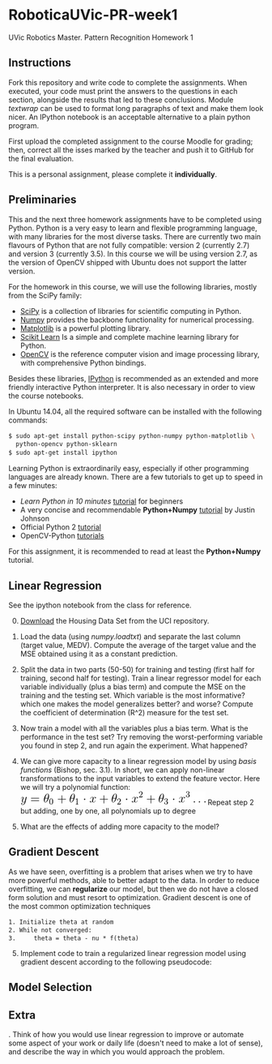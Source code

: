 # RoboticaUVic-PR-week1
UVic Robotics Master. Pattern Recognition Homework 1

## Instructions

Fork this repository and write code to complete the assignments. When
executed, your code must print the answers to the questions in each
section, alongside the results that led to these conclusions. Module
*textwrap* can be used to format long paragraphs of text and make them
look nicer. An IPython notebook is an acceptable alternative to a
plain python program.

First upload the completed assignment to the course Moodle for
grading; then, correct all the isses marked by the teacher and push it
to GitHub for the final evaluation.

This is a personal assignment, please complete it **individually**. 

## Preliminaries

This and the next three homework assignments have to be completed
using Python. Python is a very easy to learn and flexible programming
language, with many libraries for the most diverse tasks. There are
currently two main flavours of Python that are not fully compatible:
version 2 (currently 2.7) and version 3 (currently 3.5). In this
course we will be using version 2.7, as the version of OpenCV shipped
with Ubuntu does not support the latter version.

For the homework in this course, we will use the following libraries, mostly from the SciPy family:
- [SciPy](http://www.scipy.org/) is a collection of libraries for scientific computing in Python.
- [Numpy](http://www.numpy.org/) provides the backbone functionality for numerical processing.
- [Matplotlib](http://matplotlib.org/) is a powerful plotting library.
- [Scikit Learn](http://scikit-learn.org/stable/) Is a simple and complete machine learning library for Python.
- [OpenCV](http://opencv.org/) is the reference computer vision and image processing library, with comprehensive Python bindings.

Besides these libraries, [IPython](http://ipython.org/) is recommended as an extended and more friendly interactive Python interpreter. It is also necessary in order to view the course notebooks.

In Ubuntu 14.04, all the required software can be installed with the following commands:

```bash
$ sudo apt-get install python-scipy python-numpy python-matplotlib \
  python-opencv python-sklearn
$ sudo apt-get install ipython
```

Learning Python is extraordinarily easy, especially if other
programming languages are already known. There are a few tutorials to
get up to speed in a few minutes:
- *Learn Python in 10 minutes* [tutorial](http://www.stavros.io/tutorials/python/) for beginners
- A very concise and recommendable **Python+Numpy** [tutorial](https://cs231n.github.io/python-numpy-tutorial/) by Justin Johnson
- Official Python 2 [tutorial](https://docs.python.org/2/tutorial/)
- OpenCV-Python [tutorials](https://opencv-python-tutroals.readthedocs.org/en/latest/py_tutorials/py_tutorials.html)

For this assignment, it is recommended to read at least the **Python+Numpy** tutorial.

## Linear Regression 

See the ipython notebook from the class for reference.

0. [Download](http://archive.ics.uci.edu/ml/datasets/Housing) the
Housing Data Set from the UCI repository.

1. Load the data (using *numpy.loadtxt*) and separate the last column
(target value, MEDV). Compute the average of the target value and the
MSE obtained using it as a constant prediction.

2. Split the data in two parts (50-50) for training and testing (first
half for training, second half for testing). Train a linear regressor
model for each variable individually (plus a bias term) and compute
the MSE on the training and the testing set. Which variable is the
most informative? which one makes the model generalizes better? and
worse? Compute the coefficient of determination (R^2) measure for the
test set.

3. Now train a model with all the variables plus a bias term. What is
the performance in the test set? Try removing the worst-performing
variable you found in step 2, and run again the experiment. What
happened?

4. We can give more capacity to a linear regression model by using
*basis functions* (Bishop, sec. 3.1). In short, we can apply
non-linear transformations to the input variables to extend the
feature vector. Here we will try a polynomial function:
![Alt](img/poly.png)
Repeat step 2 but adding, one by one, all polynomials up to degree
4. What are the effects of adding more capacity to the model?

## Gradient Descent

As we have seen, overfitting is a problem that arises when we try to
have more powerful methods, able to better adapt to the data. In order
to reduce overfitting, we can **regularize** our model, but then we do
not have a closed form solution and must resort to
optimization. Gradient descent is one of the most common optimization
techniques

```
1. Initialize theta at random
2. While not converged:
3.     theta = theta - nu * f(theta)
```


5. Implement code to train a regularized linear regression
model using gradient descent according to the following pseudocode:



## Model Selection


## Extra

. Think of how you would use linear regression to improve or automate some aspect of your work or daily life (doesn't need to make a lot of sense), and describe the way in which you would approach the problem.